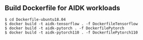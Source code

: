 ## Build Dockerfile for AIDK workloads

```
$ cd Dockerfile-ubuntu18.04
$ docker build -t aidk-tensorflow . -f DockerfileTensorflow
$ docker build -t aidk-pytorch . -f DockerfilePytorch
$ docker build -t aidk-pytorch110 . -f DockerfilePytorch110
```
